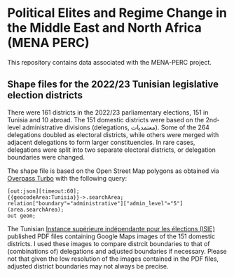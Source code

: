 # Political Elites and Regime Change in the Middle East and North Africa (MENA PERC)

This repository contains data associated with the MENA-PERC project.

## Shape files for the 2022/23 Tunisian legislative election districts

There were 161 districts in the 2022/23 parliamentary elections, 151 in Tunisia and 10 abroad. The 151 domestic districts were based on the 2nd-level administrative divisions (delegations, معتمديات). Some of the 264 delegations doubled as electoral districts, while others were merged with adjacent delegations to form larger constituencies. In rare cases, delegations were split into two separate electoral districts, or delegation boundaries were changed.

The shape file is based on the Open Street Map polygons as obtained via [Overpass Turbo](https://overpass-turbo.eu/) with the following query:

```overpass
[out:json][timeout:60];
{{geocodeArea:Tunisia}}->.searchArea;
relation["boundary"="administrative"]["admin_level"="5"](area.searchArea);
out geom;
```
The Tunisian [Instance supérieure indépendante pour les élections (ISIE)](https://www.isie.tn/ar/%d8%a7%d9%84%d8%ae%d8%b1%d9%8a%d8%b7%d8%a9-%d8%a7%d9%84%d8%a5%d9%86%d8%aa%d8%ae%d8%a7%d8%a8%d9%8a%d8%a9-%d8%a7%d9%84%d8%a7%d9%86%d8%aa%d8%ae%d8%a7%d8%a8%d8%a7%d8%aa-%d8%a7%d9%84%d8%aa%d8%b4/) published PDF files containing Google Maps images of the 151 domestic districts. I used these images to compare distrcit boundaries to that of (combinations of) delegations and adjusted boundaries if necessary. Please not that given the low resolution of the images contained in the PDF files, adjusted district boundaries may not always be precise. 

